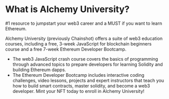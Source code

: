 # What is Alchemy University?
#1 resource to jumpstart your web3 career and a MUST if you want to learn Ethereum.



Alchemy University (previously Chainshot) offers a suite of web3 education courses, including a free, 3-week JavaScript for blockchain beginners course and a free 7-week Ethereum Developer Bootcamp.
- The web3 JavaScript crash course covers the basics of programming through advanced topics to prepare developers for learning Solidity and building Ethereum dapps.
- The Ethereum Developer Bootcamp includes interactive coding challenges, video lessons, projects and expert instructors that teach you how to build smart contracts, master solidity, and become a web3 developer. Mint your NFT today to enroll in Alchemy University!
